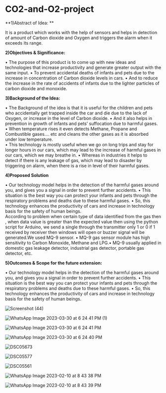 # CO2-and-O2-project

**1)Abstract of Idea: **

It is a product which works with the help of sensors and helps in detection of amount of Carbon dioxide and Oxygen and triggers the alarm when it exceeds its range.

**2)Objectives & Significance:**
 
•	The purpose of this product is to come up with new ideas and technologies that increase productivity and generate greater output with the same input. 
•	To prevent accidental deaths of infants and pets due to the increase in concentration of Carbon dioxide levels in cars. 
•	And to reduce the increase in the rate of accidents of infants due to the lighter particles of carbon dioxide and monoxide.

**3)Background of the Idea:**

•	The Background of the idea is that it is useful for the children and pets who accidentally get trapped inside the car and die due to the lack of Oxygen, or increase in the level of Carbon dioxide. 
•	And it also helps in prevention in growth of infants and pets’ suffocation due to harmful gases. 
•	When temperature rises it even detects Methane, Propane and Combustible gases…. etc and cleans the other gases as it is absorbed under low temperature.  
•	This technology is mostly useful when we go on long trips and stay for longer hours in our cars, which may lead to the increase of harmful gases in our cars, which we may breathe in. 
•	Whereas in industries it helps to detect if there is any leakage of gas, which may lead to disaster by triggering on alarm, when there is a rise in level of their harmful gases. 

**4)Proposed Solution**

•	Our technology model helps in the detection of the harmful gases around you, and gives you a signal in order to prevent further accidents. 
•	This situation is the best way you can protect your infants and pets through the respiratory problems and deaths due to these harmful gases. 
•	So, this technology enhances the productivity of cars and increase in technology basis for the safety of human beings.     
According to problem when certain type of data identified from the gas then , when data value is greater than the expected value then using the python script for Arduino, we send a single through the transmitter only 1 or 0 if 1 received by receiver then windows will open or buzzer signal will be generated.We used MQ-9 sensor.
•	MQ-9 gas sensor module has high sensitivity to Carbon Monoxide, Methane and LPG.•	MQ-9 usually applied in domestic gas leakage detector, industrial gas detector, portable gas detector, etc. 


**5)Outcomes & Scope for the future extension:**

•	Our technology model helps in the detection of the harmful gases around you, and gives you a signal in order to prevent further accidents. 
•	This situation is the best way you can protect your infants and pets through the respiratory problems and deaths due to these harmful gases. 
•	So, this technology enhances the productivity of cars and increase in technology basis for the safety of human beings.

![Screenshot (44)](https://user-images.githubusercontent.com/84395860/228846100-75b03f97-8824-4869-ae23-bcdec984284f.png)

![WhatsApp Image 2023-03-30 at 6 24 41 PM (1)](https://user-images.githubusercontent.com/84395860/228843030-ad9a27cc-11f7-4788-b23f-10c7fb8347a2.jpeg)

![WhatsApp Image 2023-03-30 at 6 24 41 PM](https://user-images.githubusercontent.com/84395860/228843038-09ed66ba-9498-492b-b97a-ed2a103fc7a7.jpeg)

![WhatsApp Image 2023-03-30 at 6 24 40 PM](https://user-images.githubusercontent.com/84395860/228843045-af3fc0d8-4451-44fd-b332-d7b64f7ade76.jpeg)

![DSC05673](https://user-images.githubusercontent.com/84395860/228843048-73f6e944-616b-4474-be50-0767a4a62501.JPG)

![DSC05577](https://user-images.githubusercontent.com/84395860/228843061-0eeb4bc4-54b1-447b-a94f-8f32783fa789.JPG)

![DSC05561](https://user-images.githubusercontent.com/84395860/228843066-ed032dce-55f8-4110-ac12-ba6ee9be62e3.JPG)

![WhatsApp Image 2023-02-10 at 8 43 38 PM](https://user-images.githubusercontent.com/84395860/228846150-fc77f138-1b2d-4765-b8ea-1aac8abe9eac.jpeg)

![WhatsApp Image 2023-02-10 at 8 43 39 PM](https://user-images.githubusercontent.com/84395860/228846163-e0da960d-ed90-4da0-8116-d436f0360d37.jpeg)
